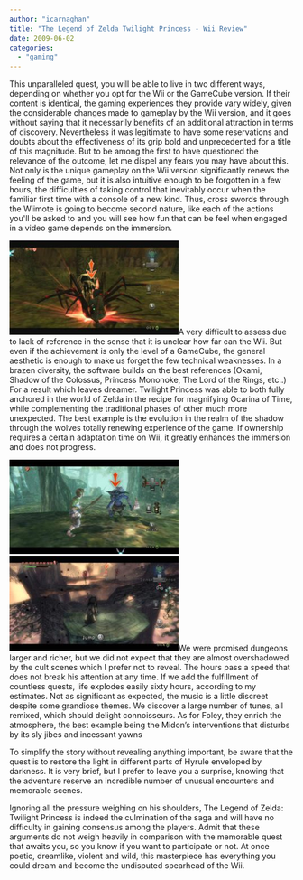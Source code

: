 ```yaml
---
author: "icarnaghan"
title: "The Legend of Zelda Twilight Princess - Wii Review"
date: 2009-06-02
categories: 
  - "gaming"
---
```


This unparalleled quest, you will be able to live in two different ways, depending on whether you opt for the Wii or the GameCube version. If their content is identical, the gaming experiences they provide vary widely, given the considerable changes made to gameplay by the Wii version, and it goes without saying that it necessarily benefits of an additional attraction in terms of discovery. Nevertheless it was legitimate to have some reservations and doubts about the effectiveness of its grip bold and unprecedented for a title of this magnitude. But to be among the first to have questioned the relevance of the outcome, let me dispel any fears you may have about this. Not only is the unique gameplay on the Wii version significantly renews the feeling of the game, but it is also intuitive enough to be forgotten in a few hours, the difficulties of taking control that inevitably occur when the familiar first time with a console of a new kind. Thus, cross swords through the Wiimote is going to become second nature, like each of the actions you'll be asked to and you will see how fun that can be feel when engaged in a video game depends on the immersion.

![zelda.3](images/zelda.3-300x167.jpg)A very difficult to assess due to lack of reference in the sense that it is unclear how far can the Wii. But even if the achievement is only the level of a GameCube, the general aesthetic is enough to make us forget the few technical weaknesses. In a brazen diversity, the software builds on the best references (Okami, Shadow of the Colossus, Princess Mononoke, The Lord of the Rings, etc..) For a result which leaves dreamer. Twilight Princess was able to both fully anchored in the world of Zelda in the recipe for magnifying Ocarina of Time, while complementing the traditional phases of other much more unexpected. The best example is the evolution in the realm of the shadow through the wolves totally renewing experience of the game. If ownership requires a certain adaptation time on Wii, it greatly enhances the immersion and does not progress.

![zelda.1](images/zelda.1-300x167.jpg) ![zelda.2](images/zelda.2-300x169.jpg)We were promised dungeons larger and richer, but we did not expect that they are almost overshadowed by the cult scenes which I prefer not to reveal. The hours pass a speed that does not break his attention at any time. If we add the fulfillment of countless quests, life explodes easily sixty hours, according to my estimates. Not as significant as expected, the music is a little discreet despite some grandiose themes. We discover a large number of tunes, all remixed, which should delight connoisseurs. As for Foley, they enrich the atmosphere, the best example being the Midon’s interventions that disturbs by its sly jibes and incessant yawns

To simplify the story without revealing anything important, be aware that the quest is to restore the light in different parts of Hyrule enveloped by darkness. It is very brief, but I prefer to leave you a surprise, knowing that the adventure reserve an incredible number of unusual encounters and memorable scenes.

Ignoring all the pressure weighing on his shoulders, The Legend of Zelda: Twilight Princess is indeed the culmination of the saga and will have no difficulty in gaining consensus among the players. Admit that these arguments do not weigh heavily in comparison with the memorable quest that awaits you, so you know if you want to participate or not. At once poetic, dreamlike, violent and wild, this masterpiece has everything you could dream and become the undisputed spearhead of the Wii.
